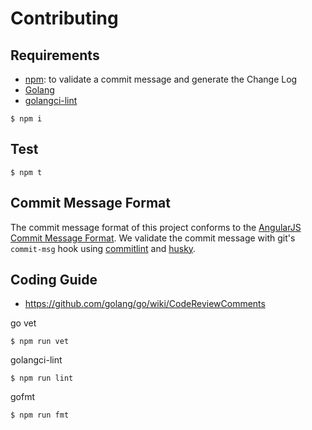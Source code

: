# Contributing

## Requirements

* [npm](https://www.npmjs.com/): to validate a commit message and generate the Change Log
* [Golang](https://golang.org/)
* [golangci-lint](https://github.com/golangci/golangci-lint)

```console
$ npm i
```

## Test

```console
$ npm t
```

## Commit Message Format

The commit message format of this project conforms to the [AngularJS Commit Message Format](https://github.com/angular/angular.js/blob/master/CONTRIBUTING.md#commit-message-format).
We validate the commit message with git's `commit-msg` hook using [commitlint](http://marionebl.github.io/commitlint/#/) and [husky](https://www.npmjs.com/package/husky).

## Coding Guide

* https://github.com/golang/go/wiki/CodeReviewComments

go vet

```console
$ npm run vet
```

golangci-lint

```console
$ npm run lint
```

gofmt

```console
$ npm run fmt
```
